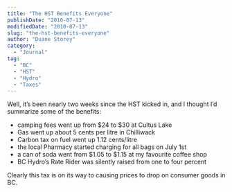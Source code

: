 ```yaml
---
title: "The HST Benefits Everyone"
publishDate: "2010-07-13"
modifiedDate: "2010-07-13"
slug: "the-hst-benefits-everyone"
author: "Duane Storey"
category:
  - "Journal"
tag:
  - "BC"
  - "HST"
  - "Hydro"
  - "Taxes"
---
```


Well, it’s been nearly two weeks since the HST kicked in, and I thought I’d summarize some of the benefits:

- camping fees went up from $24 to $30 at Cultus Lake
- Gas went up about 5 cents per litre in Chilliwack
- Carbon tax on fuel went up 1.12 cents/litre
- the local Pharmacy started charging for all bags on July 1st
- a can of soda went from $1.05 to $1.15 at my favourite coffee shop
- BC Hydro’s Rate Rider was silently raised from one to four percent

Clearly this tax is on its way to causing prices to drop on consumer goods in BC.
